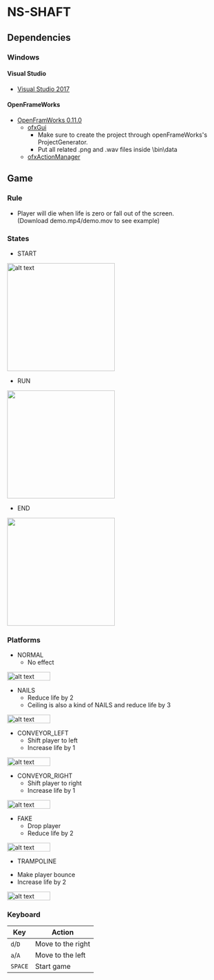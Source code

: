 # NS-SHAFT

## Dependencies

### Windows

#### Visual Studio

- [Visual Studio 2017](https://visualstudio.microsoft.com/)

#### OpenFrameWorks

- [OpenFramWorks 0.11.0](https://openframeworks.cc/)
  - [ofxGui](https://openframeworks.cc/documentation/ofxGui/)
    - Make sure to create the project through openFrameWorks's ProjectGenerator.
    - Put all related .png and .wav files inside \bin\data
  - [ofxActionManager](https://github.com/Furkanzmc/ofxActionManager)
  
## Game

### Rule

- Player will die when life is zero or fall out of the screen.\
  (Download demo.mp4/demo.mov to see example)

### States

- START
<img src="https://github.com/CS126FA19/fantastic-finale-914-Chu/blob/master/start.PNG" alt="alt text" width="250" height="250">

- RUN
<img src="https://github.com/CS126FA19/fantastic-finale-914-Chu/blob/master/Run.PNG" width="250" height="250">

- END
<img src="https://github.com/CS126FA19/fantastic-finale-914-Chu/blob/master/End.PNG" width="250" height="250">

### Platforms

- NORMAL
  * No effect
<img src="https://github.com/CS126FA19/fantastic-finale-914-Chu/blob/master/normal.png" alt="alt text" width="100" height="20">

- NAILS
  * Reduce life by 2
  * Ceiling is also a kind of NAILS and reduce life by 3
<img src="https://github.com/CS126FA19/fantastic-finale-914-Chu/blob/master/nails.png" alt="alt text" width="100" height="20">

- CONVEYOR_LEFT
  * Shift player to left
  * Increase life by 1
<img src="https://github.com/CS126FA19/fantastic-finale-914-Chu/blob/master/conveyor_left.png" alt="alt text" width="100" height="20">

- CONVEYOR_RIGHT
  * Shift player to right
  * Increase life by 1
<img src="https://github.com/CS126FA19/fantastic-finale-914-Chu/blob/master/conveyor_right.png" alt="alt text" width="100" height="20">

- FAKE
  * Drop player
  * Reduce life by 2
<img src="https://github.com/CS126FA19/fantastic-finale-914-Chu/blob/master/fake.png" alt="alt text" width="100" height="20">

- TRAMPOLINE
 * Make player bounce
 * Increase life by 2
<img src="https://github.com/CS126FA19/fantastic-finale-914-Chu/blob/master/trampoline.png" alt="alt text" width="100" height="20">

### Keyboard

| Key      | Action                                                      |
|----------|-------------------------------------------------------------|
| `d`/`D`  | Move to the right                                           |
| `a`/`A`  | Move to the left                                            |
| `SPACE`  | Start game                                                  |


